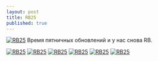 ```yaml
---
layout: post
title: RB25
published: true
---
```





<a href="{{site.baseurl}}/images/news/2018-11-02/1.jpg" target="_blank">![RB25]({{site.baseurl}}/images/news/2018-11-02/1.jpg)</a>
Время пятничных обновлений и у нас снова RB.

<a href="{{site.baseurl}}/images/news/2018-11-02/2.jpg" target="_blank">![RB25]({{site.baseurl}}/images/news/2018-11-02/2.jpg)</a>
<a href="{{site.baseurl}}/images/news/2018-11-02/3.jpg" target="_blank">![RB25]({{site.baseurl}}/images/news/2018-11-02/3.jpg)</a>
<a href="{{site.baseurl}}/images/news/2018-11-02/4.jpg" target="_blank">![RB25]({{site.baseurl}}/images/news/2018-11-02/4.jpg)</a>
<a href="{{site.baseurl}}/images/news/2018-11-02/5.jpg" target="_blank">![RB25]({{site.baseurl}}/images/news/2018-11-02/5.jpg)</a>
<a href="{{site.baseurl}}/images/news/2018-11-02/6.jpg" target="_blank">![RB25]({{site.baseurl}}/images/news/2018-11-02/6.jpg)</a>
<a href="{{site.baseurl}}/images/news/2018-11-02/7.jpg" target="_blank">![RB25]({{site.baseurl}}/images/news/2018-11-02/7.jpg)</a>
